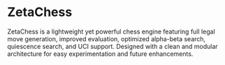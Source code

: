 # ZetaChess
ZetaChess is a lightweight yet powerful chess engine featuring full legal move generation, improved evaluation, optimized alpha-beta search, quiescence search, and UCI support. Designed with a clean and modular architecture for easy experimentation and future enhancements.
